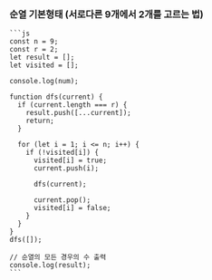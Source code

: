### 순열 기본형태 (서로다른 9개에서 2개를 고르는 법)

````
```js
const n = 9;
const r = 2;
let result = [];
let visited = [];

console.log(num);

function dfs(current) {
  if (current.length === r) {
    result.push([...current]);
    return;
  }

  for (let i = 1; i <= n; i++) {
    if (!visited[i]) {
      visited[i] = true;
      current.push(i);

      dfs(current);

      current.pop();
      visited[i] = false;
    }
  }
}
dfs([]);

// 순열의 모든 경우의 수 출력
console.log(result);
```
````
